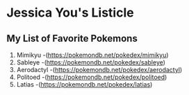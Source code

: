 # Jessica You's Listicle

## My List of Favorite Pokemons

1. Mimikyu
   -(https://pokemondb.net/pokedex/mimikyu)
2. Sableye
   -(https://pokemondb.net/pokedex/sableye)
3. Aerodactyl
   -(https://pokemondb.net/pokedex/aerodactyl)
4. Politoed
   -(https://pokemondb.net/pokedex/politoed)
5. Latias
   -(https://pokemondb.net/pokedex/latias)
